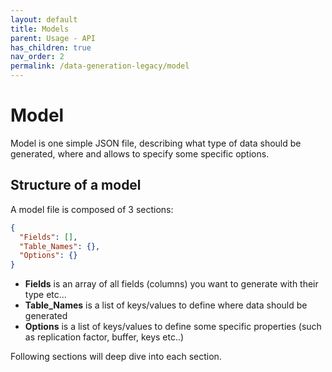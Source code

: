 ```yaml
---
layout: default
title: Models
parent: Usage - API
has_children: true
nav_order: 2
permalink: /data-generation-legacy/model
---
```


# Model

Model is one simple JSON file, describing what type of data should be generated, where and allows to specify some specific options.


## Structure of a model

A model file is composed of 3 sections:

```json
{
  "Fields": [],
  "Table_Names": {},
  "Options": {}
}
```

* **Fields** is an array of all fields (columns) you want to generate with their type etc...
* **Table_Names** is a list of keys/values to define where data should be generated
* **Options** is a list of keys/values to define some specific properties (such as replication factor, buffer, keys etc..) 


Following sections will deep dive into each section.

